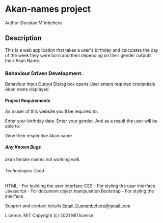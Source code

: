 # Akan-names project
Author-Dunstan M'mbehero
## Description
This is a web application that takes a user's birthday and calculates the day of the week they were born and then depending on their gender outputs their Akan Name.

### Behaviour Driven Development.
Behaviour	               Input	                                Output
Dialog box opens	User enters required credentials	Akan name displayed
#### Project Requirements

As a user of this website you'll be required to:

Enter your birthday date.
Enter your gender.
And as a result the user will be able to:

View their respective Akan name
##### Any Known Bugs
akan female names not working well.

###### Technologies Used
HTML - For building the user interface
CSS - For styling the user interface
Javascript - For document object manipulation
Bootstrap - For styling the interface

Support and contact details
Email-Dunmmbehero@gmail.com

License.
MIT Copyright (c) 2021 MITlicense